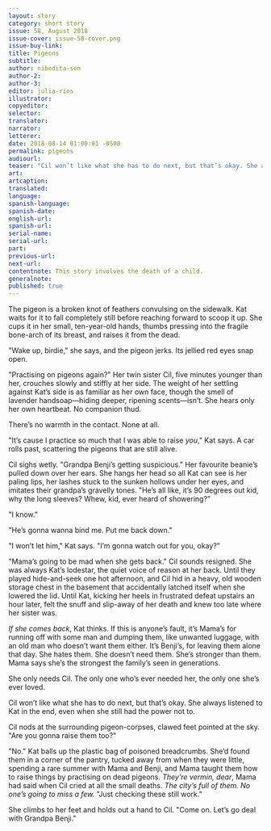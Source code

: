 ```yaml
---
layout: story
category: short story
issue: 58, August 2018
issue-cover: issue-58-cover.png
issue-buy-link:
title: Pigeons
subtitle:
author: nibedita-sen
author-2:
author-3:
editor: julia-rios
illustrator:
copyeditor:
selector:
translator:
narrator:
letterer:
date: 2018-08-14 01:00:01 -0500
permalink: pigeons
audiourl:
teaser: "Cil won’t like what she has to do next, but that’s okay. She always listened to Kat in the end, even when she still had the power not to."
art:
artcaption:
translated:
language:
spanish-language:
spanish-date:
english-url:
spanish-url:
serial-name:
serial-url:
part:
previous-url:
next-url:
contentnote: This story involves the death of a child.
generalnote:
published: true
---
```


The pigeon is a broken knot of feathers convulsing on the sidewalk. Kat waits for it to fall completely still before reaching forward to scoop it up. She cups it in her small, ten-year-old hands, thumbs pressing into the fragile bone-arch of its breast, and raises it from the dead.

"Wake up, birdie," she says, and the pigeon jerks. Its jellied red eyes snap open.

"Practising on pigeons again?" Her twin sister Cil, five minutes younger than her, crouches slowly and stiffly at her side. The weight of her settling against Kat’s side is as familiar as her own face, though the smell of lavender handsoap—hiding deeper, ripening scents—isn’t. She hears only her own heartbeat. No companion thud.

There’s no warmth in the contact. None at all.

"It’s cause I practice so much that I was able to raise _you_," Kat says. A car rolls past, scattering the pigeons that are still alive.

Cil sighs wetly. "Grandpa Benji’s getting suspicious." Her favourite beanie’s pulled down over her ears. She hangs her head so all Kat can see is her paling lips, her lashes stuck to the sunken hollows under her eyes, and imitates their grandpa’s gravelly tones. "He’s all like, it’s 90 degrees out kid, why the long sleeves? Whew, kid, ever heard of showering?"

"I know."

"He’s gonna wanna bind me. Put me back down."

"I won’t let him," Kat says. "I’m gonna watch out for you, okay?"

"Mama’s going to be mad when she gets back." Cil sounds resigned. She was always Kat’s lodestar, the quiet voice of reason at her back. Until they played hide-and-seek one hot afternoon, and Cil hid in a heavy, old wooden storage chest in the basement that accidentally latched itself when she lowered the lid. Until Kat, kicking her heels in frustrated defeat upstairs an hour later, felt the snuff and slip-away of her death and knew too late where her sister was.

_If she comes back_, Kat thinks. If this is anyone’s fault, it’s Mama’s for running off with some man and dumping them, like unwanted luggage, with an old man who doesn’t want them either. It’s Benji’s, for leaving them alone that day. She hates them. She doesn’t need them. She’s stronger than them. Mama says she’s the strongest the family’s seen in generations.

She only needs Cil. The only one who’s ever needed her, the only one she’s ever loved.

Cil won’t like what she has to do next, but that’s okay. She always listened to Kat in the end, even when she still had the power not to.

Cil nods at the surrounding pigeon-corpses, clawed feet pointed at the sky. "Are you gonna raise them too?"

"No." Kat balls up the plastic bag of poisoned breadcrumbs. She’d found them in a corner of the pantry, tucked away from when they were little, spending a rare summer with Mama and Benji, and Mama taught them how to raise things by practising on dead pigeons. _They’re vermin, dear_, Mama had said when Cil cried at all the small deaths. _The city’s full of them. No one’s going to miss a few._ "Just checking these still work."

She climbs to her feet and holds out a hand to Cil. "Come on. Let’s go deal with Grandpa Benji."
